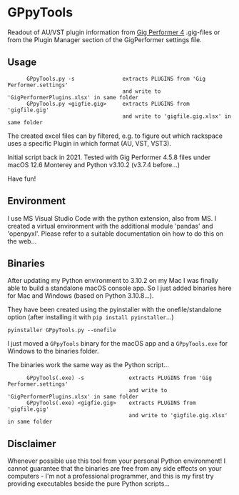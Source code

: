 # GPpyTools
Readout of AU/VST plugin information from [Gig Performer 4](https://gigperformer.com) .gig-files or from the Plugin Manager section of the GigPerformer  settings file.

## Usage

```
      GPpyTools.py -s               extracts PLUGINS from 'Gig Performer.settings' 
                                    and write to 'GigPerformerPlugins.xlsx' in same folder
      GPpyTools.py <gigfie.gig>     extracts PLUGINS from 'gigfile.gig' 
                                    and write to 'gigfile.gig.xlsx' in same folder
```

The created excel files can by filtered, e.g. to figure out which rackspace uses a specific Plugin in which format (AU, VST, VST3).

Initial script back in 2021. Tested with Gig Performer 4.5.8 files under macOS 12.6 Monterey and Python v3.10.2 (v3.7.4 before...)

Have fun!

## Environment

I use MS Visual Studio Code with the python extension, also from MS. I created a virtual environment with the additional module 'pandas' and 'openpyxl'. Please refer to a suitable documentation oin how to do this on the web... 

## Binaries

After updating my Python environment to 3.10.2 on my Mac I was finally able to build a standalone macOS console app. So I just added binaries here for Mac and Windows (based on Python 3.10.8...).

They have been created using the pyinstaller with the onefile/standalone option (after installing it with `pip install pyinstaller`...)

```
pyinstaller GPpyTools.py --onefile
```
I just moved a `GPpyTools` binary for the macOS app and a `GPpyTools.exe` for Windows to the binaries folder. 

The binaries work the same way as the Python script...
```
      GPpyTools(.exe) -s              extracts PLUGINS from 'Gig Performer.settings' 
                                      and write to 'GigPerformerPlugins.xlsx' in same folder
      GPpyTools(.exe) <gigfie.gig>    extracts PLUGINS from 'gigfile.gig' 
                                      and write to 'gigfile.gig.xlsx' in same folder
```


## Disclaimer

Whenever possible use this tool from your personal Python environment! I cannot guarantee that the binaries are free from any side effects on your computers - I'm not a professional programmer, and this is my first try providing executables beside the pure Python scripts...
